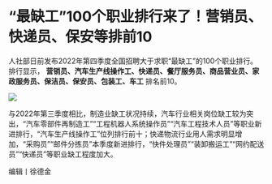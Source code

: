 # “最缺工”100个职业排行来了！营销员、快递员、保安等排前10

人社部日前发布2022年第四季度全国招聘大于求职“最缺工”的100个职业排行。排行显示，
**营销员、汽车生产线操作工、快递员、餐厅服务员、商品营业员、家政服务员、保洁员、保安员、包装工、车工** 排名前10。

![](https://inews.gtimg.com/newsapp_match/0/15616604506/0)

与2022年第三季度相比，制造业缺工状况持续，汽车行业相关岗位缺工较为突出，“汽车零部件再制造工”“工程机器人系统操作员”“汽车工程技术人员”等职业新进排行，“汽车生产线操作工”位列排行前十；快递物流行业用人需求明显增加，“采购员”“邮件分拣员”本季度新进排行，“快件处理员”“装卸搬运工”“网约配送员”“快递员”等职业缺工程度加大。

编辑丨徐德金

